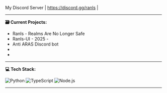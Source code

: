 
My Discord Server
| https://discord.gg/ranls |


-------------------------
**🗃️ Current Projects:**

- Ranls - Realms Are No Longer Safe
- Ranls-UI - 2025 -
- Anti ARAS Discord bot
-
-
-------------------------
**💻 Tech Stack:**

![Python](https://img.shields.io/badge/Python-3776AB?style=for-the-badge&logo=python&logoColor=white)
![TypeScript](https://img.shields.io/badge/TypeScript-3178C6?style=for-the-badge&logo=typescript&logoColor=white)
![Node.js](https://img.shields.io/badge/Node.js-339933?style=for-the-badge&logo=node.js&logoColor=white)

-------------------------

